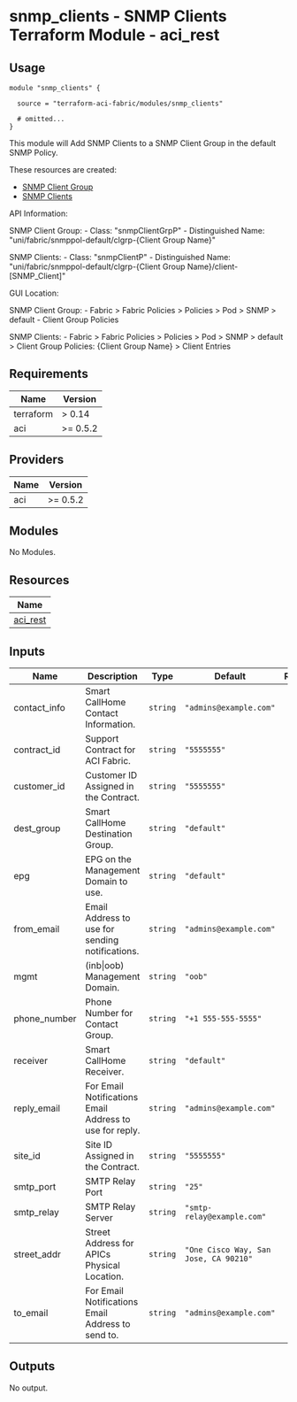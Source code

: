 # snmp_clients - SNMP Clients Terraform Module - aci_rest

## Usage

```hcl
module "snmp_clients" {

  source = "terraform-aci-fabric/modules/snmp_clients"

  # omitted...
}
```

This module will Add SNMP Clients to a SNMP Client Group in the default SNMP Policy.

These resources are created:

* [SNMP Client Group](https://registry.terraform.io/providers/CiscoDevNet/aci/latest/docs/resources/rest)
* [SNMP Clients](https://registry.terraform.io/providers/CiscoDevNet/aci/latest/docs/resources/rest)

API Information:

SNMP Client Group:
*-* Class: "snmpClientGrpP"
*-* Distinguished Name: "uni/fabric/snmppol-default/clgrp-{Client Group Name}"

SNMP Clients:
*-* Class: "snmpClientP"
*-* Distinguished Name: "uni/fabric/snmppol-default/clgrp-{Client Group Name}/client-[SNMP_Client]"

GUI Location:

SNMP Client Group:
*-* Fabric > Fabric Policies > Policies > Pod > SNMP > default - Client Group Policies

SNMP Clients:
*-* Fabric > Fabric Policies > Policies > Pod > SNMP > default > Client Group Policies: {Client Group Name} > Client Entries

<!-- BEGINNING OF PRE-COMMIT-TERRAFORM DOCS HOOK -->
## Requirements

| Name | Version |
|------|---------|
| terraform | > 0.14 |
| aci | >= 0.5.2 |

## Providers

| Name | Version |
|------|---------|
| aci | >= 0.5.2 |

## Modules

No Modules.

## Resources

| Name |
|------|
| [aci_rest](https://registry.terraform.io/providers/ciscodevnet/aci/0.5.2/docs/resources/rest) |

## Inputs

| Name | Description | Type | Default | Required |
|------|-------------|------|---------|:--------:|
| contact\_info | Smart CallHome Contact Information. | `string` | `"admins@example.com"` | no |
| contract\_id | Support Contract for ACI Fabric. | `string` | `"5555555"` | no |
| customer\_id | Customer ID Assigned in the Contract. | `string` | `"5555555"` | no |
| dest\_group | Smart CallHome Destination Group. | `string` | `"default"` | no |
| epg | EPG on the Management Domain to use. | `string` | `"default"` | no |
| from\_email | Email Address to use for sending notifications. | `string` | `"admins@example.com"` | no |
| mgmt | (inb\|oob) Management Domain. | `string` | `"oob"` | no |
| phone\_number | Phone Number for Contact Group. | `string` | `"+1 555-555-5555"` | no |
| receiver | Smart CallHome Receiver. | `string` | `"default"` | no |
| reply\_email | For Email Notifications Email Address to use for reply. | `string` | `"admins@example.com"` | no |
| site\_id | Site ID Assigned in the Contract. | `string` | `"5555555"` | no |
| smtp\_port | SMTP Relay Port | `string` | `"25"` | no |
| smtp\_relay | SMTP Relay Server | `string` | `"smtp-relay@example.com"` | no |
| street\_addr | Street Address for APICs Physical Location. | `string` | `"One Cisco Way, San Jose, CA 90210"` | no |
| to\_email | For Email Notifications Email Address to send to. | `string` | `"admins@example.com"` | no |

## Outputs

No output.
<!-- END OF PRE-COMMIT-TERRAFORM DOCS HOOK -->